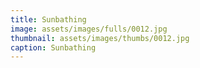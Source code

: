 ```yaml
---
title: Sunbathing
image: assets/images/fulls/0012.jpg
thumbnail: assets/images/thumbs/0012.jpg
caption: Sunbathing
---
```

